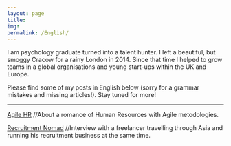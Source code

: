 ```yaml
---
layout: page
title: 
img: 
permalink: /English/
---
```


<div class="mt50"></div>
I am psychology graduate turned into a talent hunter. I left a beautiful, but smoggy Cracow for a rainy London in 2014. Since that time I helped to grow teams in a global organisations and young start-ups within the UK and Europe.

Please find some of my posts in English below (sorry for a grammar mistakes and missing articles!). Stay tuned for more!



---


<a href="http://ministryoftalent.co.uk/2016/10/15/agilehr_en/">Agile HR</a> //About a romance of Human Resources with Agile metodologies.

<a href="http://ministryoftalent.co.uk/12/26/nomad-en/"> Recruitment Nomad</a> //Interview with a freelancer travelling through Asia and running his recruitment business at the same time. 
<br>
<br>
<br>
<br>






